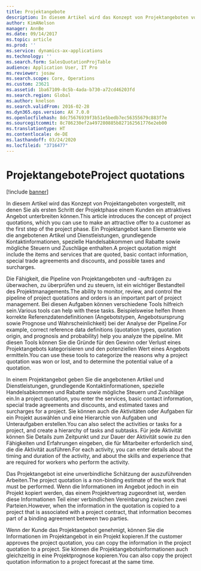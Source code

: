 ```yaml
---
title: Projektangebote
description: In diesem Artikel wird das Konzept von Projektangeboten vorgestellt, mit denen Sie als ersten Schritt der Projektphase einem Kunden ein attraktives Angebot unterbreiten können. Ein Projektangebot kann Elemente wie die angebotenen Artikel und Dienstleistungen, grundlegende Kontaktinformationen, spezielle Handelsabkommen und Rabatte sowie mögliche Steuern und Zuschläge enthalten.
author: KimANelson
manager: AnnBe
ms.date: 09/14/2017
ms.topic: article
ms.prod: ''
ms.service: dynamics-ax-applications
ms.technology: ''
ms.search.form: SalesQuotationProjTable
audience: Application User, IT Pro
ms.reviewer: josaw
ms.search.scope: Core, Operations
ms.custom: 23621
ms.assetid: 1ba67109-8c5b-4ada-b730-a72cd46203fd
ms.search.region: Global
ms.author: knelson
ms.search.validFrom: 2016-02-28
ms.dyn365.ops.version: AX 7.0.0
ms.openlocfilehash: 8dc75676939f3b51e5bedb7ec56355679c883f7e
ms.sourcegitcommit: 8c786230ef2a497280885b827162561776e2eb00
ms.translationtype: HT
ms.contentlocale: de-DE
ms.lasthandoff: 03/24/2020
ms.locfileid: "3716477"
---
```

# <a name="project-quotations"></a><span data-ttu-id="ff046-104">Projektangebote</span><span class="sxs-lookup"><span data-stu-id="ff046-104">Project quotations</span></span>

[!include [banner](../includes/banner.md)]

<span data-ttu-id="ff046-105">In diesem Artikel wird das Konzept von Projektangeboten vorgestellt, mit denen Sie als ersten Schritt der Projektphase einem Kunden ein attraktives Angebot unterbreiten können.</span><span class="sxs-lookup"><span data-stu-id="ff046-105">This article introduces the concept of project quotations, which you can use to make an attractive offer to a customer as the first step of the project phase.</span></span> <span data-ttu-id="ff046-106">Ein Projektangebot kann Elemente wie die angebotenen Artikel und Dienstleistungen, grundlegende Kontaktinformationen, spezielle Handelsabkommen und Rabatte sowie mögliche Steuern und Zuschläge enthalten.</span><span class="sxs-lookup"><span data-stu-id="ff046-106">A project quotation might include the items and services that are quoted, basic contact information, special trade agreements and discounts, and possible taxes and surcharges.</span></span> 

<span data-ttu-id="ff046-107">Die Fähigkeit, die Pipeline von Projektangeboten und -aufträgen zu überwachen, zu überprüfen und zu steuern, ist ein wichtiger Bestandteil des Projektmanagements.</span><span class="sxs-lookup"><span data-stu-id="ff046-107">The ability to monitor, review, and control the pipeline of project quotations and orders is an important part of project management.</span></span> <span data-ttu-id="ff046-108">Bei diesen Aufgaben können verschiedene Tools hilfreich sein.</span><span class="sxs-lookup"><span data-stu-id="ff046-108">Various tools can help with these tasks.</span></span> <span data-ttu-id="ff046-109">Beispielsweise helfen Ihnen korrekte Referenzdatendefinitionen (Angebotstypen, Angebotsursprung sowie Prognose und Wahrscheinlichkeit) bei der Analyse der Pipeline.</span><span class="sxs-lookup"><span data-stu-id="ff046-109">For example, correct reference data definitions (quotation types, quotation origin, and prognosis and probability) help you analyze the pipeline.</span></span> <span data-ttu-id="ff046-110">Mit diesen Tools können Sie die Gründe für den Gewinn oder Verlust eines Projektangebots kategorisieren und den potenziellen Wert eines Angebots ermitteln.</span><span class="sxs-lookup"><span data-stu-id="ff046-110">You can use these tools to categorize the reasons why a project quotation was won or lost, and to determine the potential value of a quotation.</span></span> 

<span data-ttu-id="ff046-111">In einem Projektangebot geben Sie die angebotenen Artikel und Dienstleistungen, grundlegende Kontaktinformationen, spezielle Handelsabkommen und Rabatte sowie mögliche Steuern und Zuschläge ein.</span><span class="sxs-lookup"><span data-stu-id="ff046-111">In a project quotation, you enter the services, basic contact information, special trade agreements and discounts, and estimated taxes and surcharges for a project.</span></span> <span data-ttu-id="ff046-112">Sie können auch die Aktivitäten oder Aufgaben für ein Projekt auswählen und eine Hierarchie von Aufgaben und Unteraufgaben erstellen.</span><span class="sxs-lookup"><span data-stu-id="ff046-112">You can also select the activities or tasks for a project, and create a hierarchy of tasks and subtasks.</span></span> <span data-ttu-id="ff046-113">Für jede Aktivität können Sie Details zum Zeitpunkt und zur Dauer der Aktivität sowie zu den Fähigkeiten und Erfahrungen eingeben, die für Mitarbeiter erforderlich sind, die die Aktivität ausführen.</span><span class="sxs-lookup"><span data-stu-id="ff046-113">For each activity, you can enter details about the timing and duration of the activity, and about the skills and experience that are required for workers who perform the activity.</span></span> 

<span data-ttu-id="ff046-114">Das Projektangebot ist eine unverbindliche Schätzung der auszuführenden Arbeiten.</span><span class="sxs-lookup"><span data-stu-id="ff046-114">The project quotation is a non-binding estimate of the work that must be performed.</span></span> <span data-ttu-id="ff046-115">Wenn die Informationen im Angebot jedoch in ein Projekt kopiert werden, das einem Projektvertrag zugeordnet ist, werden diese Informationen Teil einer verbindlichen Vereinbarung zwischen zwei Parteien.</span><span class="sxs-lookup"><span data-stu-id="ff046-115">However, when the information in the quotation is copied to a project that is associated with a project contract, that information becomes part of a binding agreement between two parties.</span></span> 

<span data-ttu-id="ff046-116">Wenn der Kunde das Projektangebot genehmigt, können Sie die Informationen im Projektangebot in ein Projekt kopieren.</span><span class="sxs-lookup"><span data-stu-id="ff046-116">If the customer approves the project quotation, you can copy the information in the project quotation to a project.</span></span> <span data-ttu-id="ff046-117">Sie können die Projektangebotsinformationen auch gleichzeitig in eine Projektprognose kopieren.</span><span class="sxs-lookup"><span data-stu-id="ff046-117">You can also copy the project quotation information to a project forecast at the same time.</span></span>



